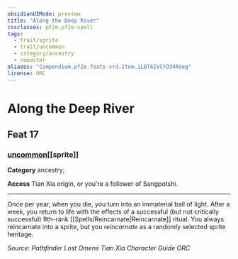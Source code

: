 ```yaml
---
obsidianUIMode: preview
title: "Along the Deep River"
cssclasses: pf2e,pf2e-spell
tags:
  - trait/sprite
  - trait/uncommon
  - category/ancestry
  - remaster
aliases: "Compendium.pf2e.feats-srd.Item.iLBT6IVCYO34Roeg"
license: ORC
---
```

# Along the Deep River
## Feat 17
### [uncommon](uncommon "Uncommon Rarity Trait")[[sprite]]

**Category** ancestry; 




**Access** Tian Xia origin, or you're a follower of Sangpotshi.

* * *

Once per year, when you die, you turn into an immaterial ball of light. After a week, you return to life with the effects of a successful (but not critically successful) 9th-rank [[Spells/Reincarnate|Reincarnate]] ritual. You always reincarnate into a sprite, but you _reincarnate_ as a randomly selected sprite heritage.

*Source: Pathfinder Lost Omens Tian Xia Character Guide*
*ORC*